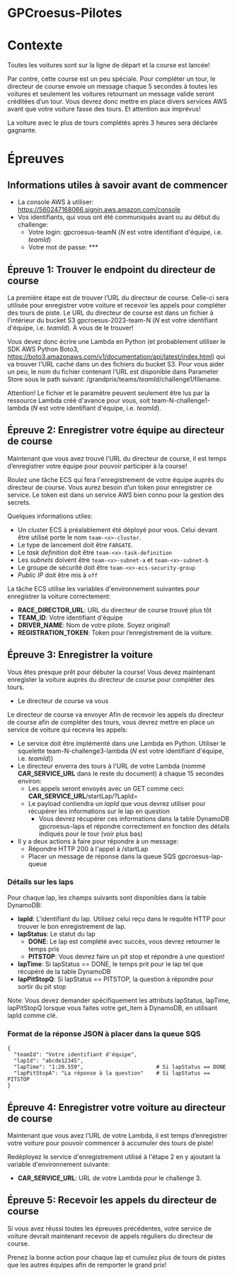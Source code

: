 # GPCroesus-Pilotes

# Contexte
Toutes les voitures sont sur la ligne de départ et la course est lancée! 

Par contre, cette course est un peu spéciale. Pour compléter un tour, le directeur de course envoie un message chaque 5 secondes à toutes les voitures et seulement les voitures retournant un message valide seront créditées d’un tour. Vous devrez donc mettre en place divers services AWS avant que votre voiture fasse des tours. Et attention aux imprévus!

La voiture avec le plus de tours complétés après 3 heures sera déclarée gagnante.

# Épreuves

## Informations utiles à savoir avant de commencer
- La console AWS à utiliser: https://560247168066.signin.aws.amazon.com/console
- Vos identifiants, qui vous ont été communiqués avant ou au début du challenge:
  - Votre login: gpcroesus-teamN (*N* est votre identifiant d'équipe, i.e. *teamId*)
  - Votre mot de passe: *** 

## Épreuve 1: Trouver le endpoint du directeur de course
La première étape est de trouver l’URL du directeur de course. Celle-ci sera utilisée pour enregistrer votre voiture et recevoir les appels pour compléter des tours de piste.
Le URL du directeur de course est dans un fichier à l'intérieur du bucket S3 gpcroesus-2023-team-N (*N* est votre identifiant d'équipe, i.e. *teamId*). À vous de le trouver!

Vous devez donc écrire une Lambda en Python (et probablement utiliser le SDK AWS Python Boto3, https://boto3.amazonaws.com/v1/documentation/api/latest/index.html) qui va trouver l'URL 
caché dans un des fichiers du bucket S3. Pour vous aider un peu, le nom du fichier contenant l’URL est disponible dans Parameter Store sous le path suivant: /grandprix/teams/*teamId*/challenge1/filename.

Attention! Le fichier et le paramètre peuvent seulement être lus par la ressource Lambda créé d'avance pour vous, soit team-N-challenge1-lambda (*N* est votre identifiant d'équipe, i.e. *teamId*).

## Épreuve 2: Enregistrer votre équipe au directeur de course
Maintenant que vous avez trouvé l’URL du directeur de course, il est temps d’enregistrer votre équipe pour pouvoir participer à la course!

Roulez une tâche ECS qui fera l'enregistrement de votre équipe auprès du directeur de course. Vous aurez besoin d’un token pour enregistrer ce service. Le token est dans un service AWS bien connu pour la gestion des secrets. 

Quelques informations utiles:
- Un cluster ECS à préalablement été déployé pour vous. Celui devant être utilisé porte le nom `team-<x>-cluster`.
- Le type de lancement doit être `FARGATE`.
- Le _task definition_ doit être `team-<x>-task-definition`
- Les _subnets_ doivent être `team-<x>-subnet-a` et `team-<x>-subnet-b`
- Le groupe de sécurité doit être `team-<x>-ecs-security-group`
- _Public IP_ doit être mis à `off`

La tâche ECS utilise les variables d'environnement suivantes pour enregistrer la voiture correctement:
  - **RACE_DIRECTOR_URL**: URL du directeur de course trouvé plus tôt
  - **TEAM_ID**: Votre identifiant d'équipe
  - **DRIVER_NAME**: Nom de votre pilote. Soyez original!
  - **REGISTRATION_TOKEN**: Token pour l’enregistrement de la voiture.

## Épreuve 3: Enregistrer la voiture

Vous êtes presque prêt pour débuter la course! Vous devez maintenant enregister la voiture auprès du directeur de course pour compléter des tours.

- Le directeur de course va vous 

Le directeur de course va envoyer Afin de recevoir les appels du directeur de course afin de compléter des tours, vous devrez mettre en place un service de voiture qui recevra les appels:
- Le service doit être implémenté dans une Lambda en Python. Utiliser le squelette team-N-challenge3-lambda (*N* est votre identifiant d'équipe, i.e. *teamId*))
- Le directeur enverra des tours à l'URL de votre Lambda (nommé **CAR_SERVICE_URL** dans le reste du document) à chaque 15 secondes environ:
  - Les appels seront envoyés avec un GET comme ceci: **CAR_SERVICE_URL**/startLap/?LapId=<lapId>
  - Le payload contiendra un *lapId* que vous devrez utiliser pour récupérer les informations sur le lap en question
    - Vous devrez récupérer ces informations dans la table DynamoDB gpcroesus-laps et répondre correctement en fonction des détails indiqués pour le tour (voir plus bas)
- Il y a deux actions à faire pour répondre à un message:
  - Répondre HTTP 200 à l'appel à /startLap
  - Placer un message de réponse dans la queue SQS gpcroesus-lap-queue

### Détails sur les laps
Pour chaque lap, les champs suivants sont disponibles dans la table DynamoDB:
  - **lapId**: L'identifiant du lap. Utilisez celui reçu dans le requête HTTP pour trouver le bon enregistrement de lap.
  - **lapStatus**: Le statut du lap
    - **DONE**: Le lap est complété avec succès, vous devrez retourner le temps pris
    - **PITSTOP**: Vous devrez faire un pit stop et répondre à une question!
  - **lapTime**: Si lapStatus == DONE, le temps prit pour le lap tel que récupéré de la table DynamoDB
  - **lapPitStopQ**: Si lapStatus == PITSTOP, la question à répondre pour sortir du pit stop

Note: Vous devez demander spécifiquement les attributs lapStatus, lapTime, lapPitStopQ lorsque vous faites votre get_item à DynamoDB, en utilisant lapId comme clé.

### Format de la réponse JSON à placer dans la queue SQS
    {
      "teamId": "Votre identifiant d'équipe",
      "lapId": "abcde12345",
      "lapTime": "1:20.559",                       # Si lapStatus == DONE
      "lapPitStopA": "La réponse à la question"    # Si lapStatus == PITSTOP
    }

## Épreuve 4: Enregistrer votre voiture au directeur de course
Maintenant que vous avez l’URL de votre Lambda, il est temps d’enregistrer votre voiture pour pouvoir commencer à accumuler des tours de piste!

Redéployez le service d'enregistrement utilisé à l'étape 2 en y ajoutant la variable d'environnement suivante:
- **CAR_SERVICE_URL**: URL de votre Lambda pour le challenge 3.

## Épreuve 5: Recevoir les appels du directeur de course
Si vous avez réussi toutes les épreuves précédentes, votre service de voiture devrait maintenant recevoir de appels réguliers du directeur de course. 

Prenez la bonne action pour chaque lap et cumulez plus de tours de pistes que les autres équipes afin de remporter le grand prix!
